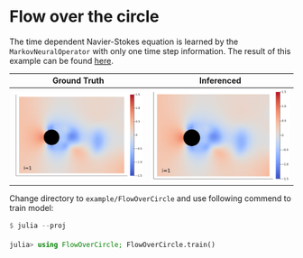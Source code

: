 # Flow over the circle

The time dependent Navier-Stokes equation is learned by the `MarkovNeuralOperator` with only one time step information.
The result of this example can be found [here](https://docs.sciml.ai/NeuralOperators/stable/assets/notebook/mno.jl.html).

| **Ground Truth** | **Inferenced** |
|:----------------:|:--------------:|
| ![](gallery/ans.gif) | ![](gallery/inferenced.gif) |

Change directory to `example/FlowOverCircle` and use following commend to train model:

```julia
$ julia --proj

julia> using FlowOverCircle; FlowOverCircle.train()
```
